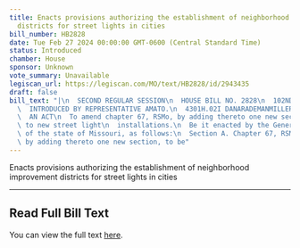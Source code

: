 ```yaml
---
title: Enacts provisions authorizing the establishment of neighborhood improvement
  districts for street lights in cities
bill_number: HB2828
date: Tue Feb 27 2024 00:00:00 GMT-0600 (Central Standard Time)
status: Introduced
chamber: House
sponsor: Unknown
vote_summary: Unavailable
legiscan_url: https://legiscan.com/MO/text/HB2828/id/2943435
draft: false
bill_text: "|\n  SECOND REGULAR SESSION\n  HOUSE BILL NO. 2828\n  102ND GENERAL ASSEMBLY\n\
  \  INTRODUCED BY REPRESENTATIVE AMATO.\n  4301H.02I DANARADEMANMILLER,ChiefClerk\n\
  \  AN ACT\n  To amend chapter 67, RSMo, by adding thereto one new section relating\
  \ to new street light\n  installations.\n  Be it enacted by the General Assembly\
  \ of the state of Missouri, as follows:\n  Section A. Chapter 67, RSMo, is amended\
  \ by adding thereto one new section, to be"
---
```

Enacts provisions authorizing the establishment of neighborhood improvement districts for street lights in cities

---

## Read Full Bill Text

You can view the full text [here](https://legiscan.com/MO/text/HB2828/id/2943435).

